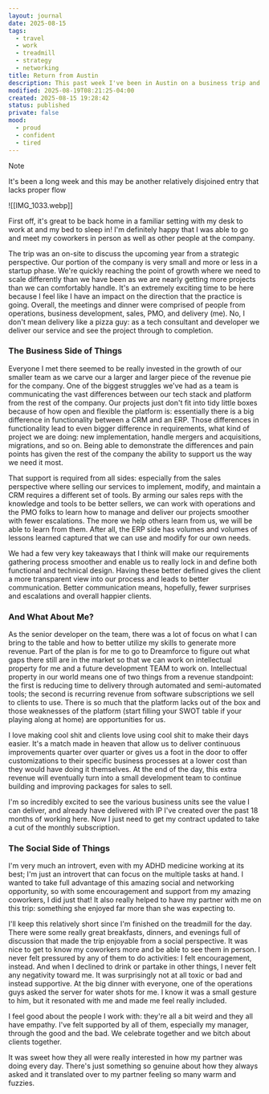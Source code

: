 ```yaml
---
layout: journal
date: 2025-08-15
tags:
  - travel
  - work
  - treadmill
  - strategy
  - networking
title: Return from Austin
description: This past week I've been in Austin on a business trip and now I'm back.  Let's chat about it!
modified: 2025-08-19T08:21:25-04:00
created: 2025-08-15 19:28:42
status: published
private: false
mood:
  - proud
  - confident
  - tired
---
```


>[!NOTE]
>
>It's been a long week and this may be another relatively disjoined entry that lacks proper flow

![[IMG_1033.webp]]

First off, it's great to be back home in a familiar setting with my desk to work at and my bed to sleep in!  I'm definitely happy that I was able to go and meet my coworkers in person as well as other people at the company.

The trip was an on-site to discuss the upcoming year from a strategic perspective.  Our portion of the company is very small and more or less in a startup phase.  We're quickly reaching the point of growth where we need to scale differently than we have been as we are nearly getting more projects than we can comfortably handle.  It's an extremely exciting time to be here because I feel like I have an impact on the direction that the practice is going.  Overall, the meetings and dinner were comprised of people from operations, business development, sales, PMO, and delivery (me).  No, I don't mean delivery like a pizza guy: as a tech consultant and developer we deliver our service and see the project through to completion.
### The Business Side of Things
Everyone I met there seemed to be really invested in the growth of our smaller team as we carve our a larger and larger piece of the revenue pie for the company.  One of the biggest struggles we've had as a team is communicating the vast differences between our tech stack and platform from the rest of the company.  Our projects just don't fit into tidy little boxes because of how open and flexible the platform is: essentially there is a big difference in functionality between a CRM and an ERP.  Those differences in functionality lead to even bigger difference in requirements, what kind of project we are doing: new implementation, handle mergers and acquisitions, migrations, and so on.  Being able to demonstrate the differences and pain points has given the rest of the company the ability to support us the way we need it most.

That support is required from all sides: especially from the sales perspective where selling our services to implement, modify, and maintain a CRM requires a different set of tools.  By arming our sales reps with the knowledge and tools to be better sellers, we can work with operations and the PMO folks to learn how to manage and deliver our projects smoother with fewer escalations.  The more we help others learn from us, we will be able to learn from them.  After all, the ERP side has volumes and volumes of lessons learned captured that we can use and modify for our own needs.

We had a few very key takeaways that I think will make our requirements gathering process smoother and enable us to really lock in and define both functional and technical design.  Having these better defined gives the client a more transparent view into our process and leads to better communication.  Better communication means, hopefully, fewer surprises and escalations and overall happier clients.
### And What About Me?
As the senior developer on the team, there was a lot of focus on what I can bring to the table and how to better utilize my skills to generate more revenue.  Part of the plan is for me to go to Dreamforce to figure out what gaps there still are in the market so that we can work on intellectual property for me and a future development TEAM to work on.  Intellectual property in our world means one of two things from a revenue standpoint: the first is reducing time to delivery through automated and semi-automated tools; the second is recurring revenue from software subscriptions we sell to clients to use.  There is so much that the platform lacks out of the box and those weaknesses of the platform (start filling your SWOT table if your playing along at home) are opportunities for us.

I love making cool shit and clients love using cool shit to make their days easier.  It's a match made in heaven that allow us to deliver continuous improvements quarter over quarter or gives us a foot in the door to offer customizations to their specific business processes at a lower cost than they would have doing it themselves.  At the end of the day, this extra revenue will eventually turn into a small development team to continue building and improving packages for sales to sell.

I'm so incredibly excited to see the various business units see the value I can deliver, and already have delivered with IP I've created over the past 18 months of working here.  Now I just need to get my contract updated to take a cut of the monthly subscription.
### The Social Side of Things 
I'm very much an introvert, even with my ADHD medicine working at its best; I'm just an introvert that can focus on the multiple tasks at hand.  I wanted to take full advantage of this amazing social and networking opportunity, so with some encouragement and support from my amazing coworkers, I did just that!  It also really helped to have my partner with me on this trip: something she enjoyed far more than she was expecting to.

I'll keep this relatively short since I'm finished on the treadmill for the day.  There were some really great breakfasts, dinners, and evenings full of discussion that made the trip enjoyable from a social perspective.  It was nice to get to know my coworkers more and be able to see them in person.  I never felt pressured by any of them to do activities: I felt encouragement, instead.  And when I declined to drink or partake in other things, I never felt any negativity toward me.  It was surprisingly not at all toxic or bad and instead supportive.  At the big dinner with everyone, one of the operations guys asked the server for water shots for me.  I know it was a small gesture to him, but it resonated with me and made me feel really included.

I feel good about the people I work with: they're all a bit weird and they all have empathy.  I've felt supported by all of them, especially my manager, through the good and the bad.  We celebrate together and we bitch about clients together.

It was sweet how they all were really interested in how my partner was doing every day.  There's just something so genuine about how they always asked and it translated over to my partner feeling so many warm and fuzzies.